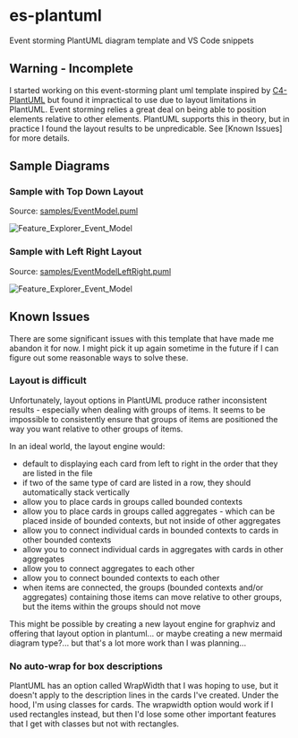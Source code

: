 # es-plantuml
Event storming PlantUML diagram template and VS Code snippets

## Warning - Incomplete

I started working on this event-storming plant uml template inspired by [C4-PlantUML](https://github.com/adrianvlupu/C4-PlantUML) but found it impractical to use due to layout limitations in PlantUML.  Event storming relies a great deal on being able to position elements relative to other elements. PlantUML supports this in theory, but in practice I found the layout results to be unpredicable. See [Known Issues] for more details.

## Sample Diagrams

### Sample with Top Down Layout

Source: [samples/EventModel.puml](samples/EventModel.puml)

![Feature_Explorer_Event_Model](https://www.plantuml.com/plantuml/png/0/hLdfK-Eu4l_klw8dErK35B0GZZagazgGWw4saAaGbffw-oebR2LnOLjUIHacRtV-zzUIx5W-GhA1V818wkFNxRxa_2OauN8U1j2ZHCuv7NT_n07Zb8-xtsaanzVCeu7p3lGARYNZeHzD7TnfCwGJ-EMNjH_7UJCDs0C9u6rhE1pSZtk3cz6uFUWFXl0PQh_Kpq_g9nzg5jd5uEwcqnf-MqLP9hmO33lTuRD2-ztBxasdABAdFxKIsUXgrEyMYO_qfqnyqMh_VZbKM39YoKaaOiBHSNdJya1pP0K_FMTDUt3JxWvlrffp--rsrBrUIzRzeui4wwXQbvV3xcLhjDunmswhCxuUTBhzjKBRW-lhrWOFvkkWVzN-jegix9cBIukispixEJig-oL7r3iwht-ibxoIf-bz_92pDFD9WQvxSN9HxP4SuMcxrSiXI_sHepewQNtidPQzaICwVt_IkdYFli2ql9MBGANgPWagMGoImGEJaeNW-PowqcUHC_Cz2gxFtO22MOGqVA2O-7eX9EMKoKLC7KSy-X76CGdXse_Q0H7YtlVa38wFZgmpCICUUq9WC261eDP9XAL6q1ZfhKrCZiVIfaSdP1x84VqXMu4_ZK9LcrpyGxaDuucJs42e8mHqX52vDgN10WILKc6GCme1dTB8WmbJGbHHKuvuclcI0Y9ao8U5CHAQze5n3urFZW_KVtS6ljeW4gxWYKJoyF3G0j7NqdieN1VCYYfK8hxGIX9okroKAOdxEELi7dbvuSLoP36k5cuHkUhfmTyEuETs-OYL4RV-_oWSrvsVDdcBS_QKa2UIhVgbjoq755l0yhnIjWf4V6W1RJIKfN6pcIZA95eLL9_O9jfdg-G-A0SIlgWGNTM8IZggcv15fbAHWaV4Z7fv5DhHZORB8fVog0f0kSnNwI-gBSP5iIHMeX0BJEUm2aIfXso3eL1mAo5GDMPK8IYsfsq0v8jvfNuodN8w9P9MOQXgVjlWA3UCIYoS4YzKurSLbihskWsOYgwq8aJ3a4HUTOWM-_Ts8PhlUfKeOXRuRcMYbeQ3RJ0KUgg2WEM_JnPiBZUTT2VpIBTEwBU-3Uv6u_khqPUngSixkwMkcJIVfEzoVpgJpZyDtOO-hPf4ctjxflplxJL-rQHD-0UvIbdUX5HIkOeqavgJbr38qKn0gG8qJRN8i-SpBECkPczJvtcUjvmL6NzLvZMNkPgNKn7GcQ3Aj6cgJ0ETQaL_vaFIzcSnv9j9WkGb508g4r0ArwO9ROiT7x293kSD_ad3gYB2HeEluyxW_WR3QzKOjqP2lziRZOTNbrz6Exk0CJcHIegEnfL2tc5owRxfqurlWVFehpcJ58Uj582MGJ7_S7Zx8NVUai0dOX_U1kI11hlEiaj3xVDdi_bdr10uA7mwhZVpp8rVrNwp1hcE3aI0aGeb0oxLGF42y9e_mPp3gWyKa7HaoK106KOte6g2VG6GjidbWllmFqxKBlzSg-qwPgIplFXdb1pNB7JsA58CchBQMrq2NaFhSlHOhrI_YNWDdUciiLvbAwqqhw7M7Z7MgnvYQTBlO5wk6l8ZnNhTRLFHLcl6hyILp81uuqzWnwpX3Lv6QrX9DWBMIAH04-mn0_7X_H3-HU0cdDemVxBUlg-wuhx6CrsE9QNS7jA0gEzYviVRvtTVQH_l61IMj_KwyRRpAR5WO_k7MgQsuNW_CQPk-o6j_5fZGcXjfonvUBiRATvvE-4iH2MIfHgr5eEfTBOFjOE3fWgfZQnIWzs_rz0uEAXjXdvyGx4tFZ2-XHdDJNKe8rwWgB6nCPqjhF3OKrGsPPK297ur7QkKt6sXOHvlRCDT_4hoLodeRo5VJMeRMz17ubVJiKh9S0iDUixSs8oXeduzBSlx7NoXGKovU4cLNkHo2Mkc-Wu7_y5RdqUZ_te7QdkjbKhEtNDovflB6JudXsykf_-SdA12ZlCkVuq8Z9Enqyz9eD_0qb2euvWpR-vIl7zn2cm213UnLQhaJvaEu46n1e91I8MW0kOnC3cZ7EJCZwO20l-HGeIm8Gw8gyTfvrt5vKOzxaIekYff9RvvjPkyLDu7rEABw9q4d9OKKax_ccFByvpoTSkflECxqfTu2zZRo_ze1XsVJ3a9z_OSft3jGJrjmhtH8gOuYDHQGG1g3Ne3kzxVJZhX9-Ev8agdVepeP10tKxG-CpjuPCPbFUkgWsH-neDig5rEf8PWkGGNCTJKPheZW73pLXpqpKOS7Xxgh4k7L9v-qo3KFkWb4gNJP3Ad9HRextYQp69caD9dPWUFVZgEVhB9fLQ5YEKkPpGpG46zJn7mO3mBhd6jUhgUBp0g5hY9unpkHEWQ18Q29ZuNyj0fob16Pan-1FejaWv2H0AFD9Q0US4YYe4NKHJGKYx1M1Gc2F6_cCSn4yYkhkFeCvdyVf3QO5Ovh8Vgog_udLA0c9yTq2y3_QMsgzv_cUjdyePBErBiBj_26sVhRD0yoFjLBK2lr5DLqvHDwn8Cfo0bRkkLJPqZ_ewZduSHaPB_aQmB33_pC9U1bEBCWf1otoMPWIi4wE1TMcbYMnzesxoK7ypIjjAYDQO55lbonxBKOaYDonYMEnbGK7fCgSpRkW_vHvIG3Ql94WinwWj1Rq90Xwh9lNAOSanpZdSc4wuJl5895b9LnmI6Aoe79roazIyaBcTQYAfrCsn-MAFIKBOqY5Yv4iEOmOHm837XpqMg864Sq6I5phdLQqWsJE0cDGal7JNCeQKBassyWjJa4rjkB-EpIByyMCbneWvcd6OyLjLReVuKrnCsvyNzCxNlVo_Hd-DQ-3-As-_LjYgxnOCFk5P3lIp3BQbUdfIKMtOKhJSngCnpZtVJeEnezxdrtMoDVEv95esAWHvdv-hnqBebKD6VMlIufgUbSqiXckEUhMBeQ4_JCskDHj9pQusUfU-jDRgKVbW5ADDNofnSI3htlfpXa15W8SSpEi4qKR_SOlM3ALM_09iqtS_weDXtLExe7YgIEOL3W9C8FE4CGfFVVLL93vDcef96jNpL2AIFxPnvc48pDf_EhDpv3R_Dm-3_ "Feature_Explorer_Event_Model")

### Sample with Left Right Layout

Source: [samples/EventModelLeftRight.puml](samples/EventModelLeftRight.puml)

![Feature_Explorer_Event_Model](https://www.plantuml.com/plantuml/png/0/hLdfK-Eu4l_klw8dErK35B0GZZagazgGWw4saAaGbffw-oebR2LnOLjUIHacRtV-zzUIx5W-GhA1V818wkFNxRxa_2OauN8U1j2ZHCuv7NT_n07Zb8-xtsaanzVCeu7p3lGARYNZeHzD7TnfCwGJ-EMNjH_7UJCDs0C9u6rhE1pSZtk3cz6uFUWFXl0PQh_Kpq_g9nzg5jd5uEwcqnf-MqLP9hmO33lTuRD2-ztBxasdABAdFxKIsUXgrEyMYO_qfqnyqMh_VZbKM39YoKaaOiBHSNdJya1pP0K_FMTDUt3JxWvlrffp--rsrBrUIzRzeui4wwXQbvV3xcLhjDunmswhCxuUTBhzjKBRW-lhrWOFvkkWVzN-jegix9cBIukispixEJig-oL7r3iwht-ibxoIf-bz_92pDFD9WQvxSN9HxP4SuMcxrSiXI_sHepewQNtidPQzaICwVt_IkdYFli2ql9MBGANgPWagMGoImGEJaeNW-PowqcUHC_Cz2gxFtO22MOGqVA2O-7eX9EMKoKLC7KSy-X76CGdXse_Q0H7YtlVa38wFZgmpCICUUq9WC261eDP9XAL6q1ZfhKrCZiVIfaSdP1x84VqXMu4_ZK9LcrpyGxaDuucJs42e8mHqX52vDgN10WILKc6GCme1dTB8WmbJGbHHKuvuclcI0Y9ao8U5CHAQze5n3urFZW_KVtS6ljeW4gxWYKJoyF3G0j7NqdieN1VCYYfK8hxGIX9okroKAOdxEELi7dbvuSLoP36k5cuHkUhfmTyEuETs-OYL4RV-_oWSrvsVDdcBS_QKa2UIhVgbjoq755l0yhnIjWf4V6W1RJIKfN6pcIZA95eLL9_O9jfdg-G-A0SIlgWGNTM8IZggcv15fbAHWaV4Z7fv5DhHZORB8fVog0f0kSnNwI-gBSP5iIHMeX0BJEUm2aIfXso3eL1mAo5GDMPK8IYsfsq0v8jvfNuodN8w9P9MOQXgVjlWA3UCIYoS4YzKurSLbihskWsOYgwq8aJ3a4HUTOWM-_Ts8PhlUfKeOXRuRcMYbeQ3RJ0KUgg2WEM_JnPiBZUTT2VpIBTEwBU-3Uv6u_khqPUngSixkwMkcJIVfEzoVpgJpZyDtOO-hPf4ctjxflplxJL-rQHD-0UvIbdUX5HIkOeqavgJbr38qKn0gG8qJRN8i-SpBECkPczJvtcUjvmL6NzLvZMNkPgNKn7GcQ3Aj6cgJ0ETQaL_vaFIzcSnv9j9WkGb508g4r0ArwO9ROiT7x293kSD_ad3gYB2HeEluyxW_WR3QzKOjqP2lziRZOTNbrz6Exk0CJcHIegEnfL2tc5owRxfqurlWVFehpcJ58Uj582MGJ7_S7Zx8NVUai0dOX_U1kI11hlEiaj3xVDdi_bdr10uA7mwhZVpp8rVrNwp1hcE3aI0aGeb0oxLGF42y9e_mPp3gWyKa7HaoK106KOte6g2VG6GjidbWllmFqxKBlzSg-qwPgIplFXdb1pNB7JsA58CchBQMrq2NaFhSlHOhrI_YNWDdUciiLvbAwqqhw7M7Z7MgnvYQTBlO5wk6l8ZnNhTRLFHLcl6hyILp81uuqzWnwpX3Lv6QrX9DWBMIAH04-mn0_7X_H3-HU0cdDemVxBUlg-wuhx6CrsE9QNS7jA0gEzYviVRvtTVQH_l61IMj_KwyRRpAR5WO_k7MgQsuNW_CQPk-o6j_5fZGcXjfonvUBiRATvvE-4iH2MIfHgr5eEfTBOFjOE3fWgfZQnIWzs_rz0uEAXjXdvyGx4tFZ2-XHdDJNKe8rwWgB6nCPqjhF3OKrGsPPK297ur7QkKt6sXOHvlRCDT_4hoLodeRo5VJMeRMz17ubVJiKh9S0iDUixSs8oXeduzBSlx7NoXGKovU4cLNkHo2Mkc-Wu7_y5RdqUZ_te7QdkjbKhEtNDovflB6JudXsykf_-SdA12ZlCkVuq8Z9Enqyz9eD_0qb2euvWpR-vIl7zn2cm213UnLQhaJvaEu46n1e91I8MW0kOnC3cZ7EJCZwO20l-HGeIm8Gw8gyTff-9kevvs8bFTbBGEtxpPJTufxmCgyKNqJW8EImeeft_DiUDvAb1AzosdyfBlI5_YDM1lB_-h6NHyCkKatDjpdCAz1pMr2VT6YvZY959h1G6eDUWDR7j_E-c8dypdYYWT-p6aaqdSZD7wpEpWaPcNzR2h3f816W-ogNOvaXg2vH9Sn51Jc-cE0CBDQt7GLnjnU7YeqowTKddwJODG-w2NI9IEaycWbbYWl-DfCeoPIKgVcHqy-kau-j4cjreL8vQxdD7C00NrGaN0W_4ikCQrwlbwli2mME0cpdEu4w5h41WAclXSo4EdA4CPcJ7v4UZNI3eA4GayqbW29WQBA4PUH550Ixa4Wr6OACJ_OXx7J22xke-ZpsJo0q9gWrdbi1wgEx_YTqe1OdvtGByCz9VQhde1PkwVoIikxKYnktmDRvojqq7p8EzNjG2zKazLZLCshKimd8AKkArNDdME-3lEVXv6H4h-Hx8kCFpCmrm6Keep2qBAVPTa1guGe8DtQQM9RNsWRVDIVZ1BsqgBrfWMMEJB7SjIYo4rBcDOxcH0GUanjJ9lwpxa7r52DgmcIop4g2y4lGa17QeczyfXoZ7DELwQJBXEy4ubM4XL9HCOhgWSd72HLi2Gk9nf8QhQpR3xOOrAGzdI86BbIWnZ1XF2WSI4FnUfWeHnG9CLEkTMho7PC86Rr2IyTTGmXvOkJBRn3bAJJsovlOpF8ltoO2N7YJgOSPhnM5LlXVfJN4_Od1VtpzI-_xr4VuvhuVyeRhzNswhi5Wy-u5fDzR8CjwHwUL9IRjbHjDx4e3BFFTvDWxAZtUVMTxCryhadMJGg1dgSdQl7G-kMG4L_Qj7ZcfwMpYs5Q8vxjegXeprDpwmr6adFhJLwbhwtrkXI-c4Le4nVANDo8UdS-tA6KqQ0XHpFw0JJHFrqYzKFfbJz16pIT3_hWsBVKRcZUwX81XKE0OuYy8H324r--5KbFKoQYKeQrV9L8v0-jdFcOGhDs7mwitBdD_ms3uF_0m00 "Feature_Explorer_Event_Model")

## Known Issues

There are some significant issues with this template that have made me abandon it for now. I might pick it up again sometime in the future if I can figure out some reasonable ways to solve these.

### Layout is difficult 

Unfortunately, layout options in PlantUML produce rather inconsistent results - especially when dealing with groups of items. It seems to be impossible to consistently ensure that groups of items are positioned the way you want relative to other groups of items.

In an ideal world, the layout engine would:
* default to displaying each card from left to right in the order that they are listed in the file
* if two of the same type of card are listed in a row, they should automatically stack vertically
* allow you to place cards in groups called bounded contexts
* allow you to place cards in groups called aggregates - which can be placed inside of bounded contexts, but not
inside of other aggregates
* allow you to connect individual cards in bounded contexts to cards in other bounded contexts
* allow you to connect individual cards in aggregates with cards in other aggregates
* allow you to connect aggregates to each other
* allow you to connect bounded contexts to each other
* when items are connected, the groups (bounded contexts and/or aggregates) containing those items can move relative to other groups, but the items within the groups should not move

This might be possible by creating a new layout engine for graphviz and offering that layout option in plantuml... or maybe creating a new mermaid diagram type?... but that's a lot more work than I was planning...


### No auto-wrap for box descriptions

PlantUML has an option called WrapWidth that I was hoping to use, but it doesn't apply to the description lines in the cards I've created. Under the hood, I'm using classes for cards. The wrapwidth option would work if I used rectangles instead, but then I'd lose some other important features that I get with classes but not with rectangles.
